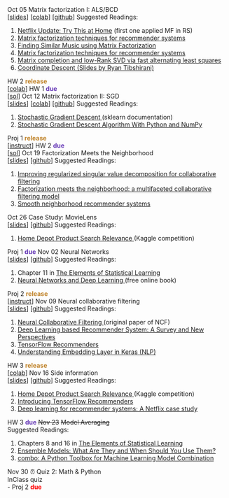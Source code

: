 

<tr>
    <td>Oct 05</td>
    <td>Matrix factorization I: ALS/BCD
      <br>
      [<a href="../_pages/STAT3009/Lec-MF/S.pdf">slides</a>]
      [<a href="https://colab.research.google.com/drive/1PJ8lTWvS2xPA3Cske38fqvsrruxR2gCU?usp=sharing">colab</a>]
      [<a href="https://github.com/statmlben/CUHK-STAT3009/blob/main/nb_mf.ipynb">github</a>]
    </td>
    <td>
      Suggested Readings:
      <ol>
        <li><a href="https://sifter.org/simon/journal/20061211.html">Netflix Update: Try This at Home</a> (first one applied MF in RS)</li>
        <li><a href="https://ieeexplore.ieee.org/stamp/stamp.jsp?arnumber=5197422">Matrix factorization techniques for recommender systems</a></li>
        <li><a href="https://www.benfrederickson.com/matrix-factorization/">Finding Similar Music using Matrix Factorization</a></li>
        <li><a href="https://ieeexplore.ieee.org/stamp/stamp.jsp?arnumber=5197422">Matrix factorization techniques for recommender systems</a></li>
        <li><a href="https://jmlr.org/papers/volume16/hastie15a/hastie15a.pdf">Matrix completion and low-Rank SVD via fast alternating least squares</a></li>
        <li><a href="https://www.stat.cmu.edu/~ryantibs/convexopt-S15/lectures/22-coord-desc.pdf">Coordinate Descent (Slides by Ryan Tibshirani)</a></li>
     </ol>
    </td>
    <td>
    HW 2 <b><font color="#c0842b">release</font></b>
    <br>
    [<a href="https://colab.research.google.com/drive/1SSsHWlJsia1CmnYl_PBMVBsvQbV_fnzf?usp=sharing">colab</a>]
    </td>
    <td>
    HW 1 <b><font color="#673ab7">due</font></b>
    <br>
    [<a href="https://colab.research.google.com/drive/1N_TkhFG1q2TF96uz_ul9LTuijwnvGr5s?usp=sharing">sol</a>]
    </td>
</tr>

<tr>
    <td>Oct 12</td>
    <td>Matrix factorization II: SGD
      <br>
      [<a href="../_pages/STAT3009/Lec-SGD/S.pdf">slides</a>]
      [<a href="https://colab.research.google.com/drive/19psY2pGjdjO2y0O1K9Eu28KdlfeuzVTO?usp=sharing">colab</a>]
      [<a href="https://github.com/statmlben/CUHK-STAT3009/blob/main/nb_SGD.ipynb">github</a>]
    </td>
    <td>
      Suggested Readings:
      <ol>
        <li><a href="https://scikit-learn.org/stable/modules/sgd.html">Stochastic Gradient Descent </a>(sklearn documentation)</li>
        <li><a href="https://realpython.com/gradient-descent-algorithm-python/">Stochastic Gradient Descent Algorithm With Python and NumPy </a></li>
      </ol></td>
    <td>
    Proj 1 <b><font color="#c0842b">release</font></b>
    <br>
    [<a href="../_pages/STAT3009/proj1/instruct/instruct.pdf">instruct</a>]
    </td>
    <td>
    HW 2 <b><font color="#673ab7">due</font></b>
    <br>
    [<a href="https://colab.research.google.com/drive/16um3OeVXPB4sDhwfJbCI3S6tbBVqdVUC?usp=sharing">sol</a>]
    </td>
</tr>


<tr>
    <td>Oct 19</td>
    <td>Factorization Meets the Neighborhood
      <br>
      [<a href="../_pages/STAT3009/Lec-MF+KNN/S.pdf">slides</a>]
      [<a href="https://github.com/statmlben/CUHK-STAT3009/blob/main/nb_mfpp.ipynb">github</a>]
    </td>
    <td>
      Suggested Readings:
      <ol>
        <li><a href="https://www.cs.uic.edu/~liub/KDD-cup-2007/proceedings/Regular-Paterek.pdf">Improving regularized singular value decomposition for collaborative filtering </a></li>
        <li><a href="https://dl.acm.org/doi/abs/10.1145/1401890.1401944">Factorization meets the neighborhood: a multifaceted collaborative filtering model </a></li>
        <li><a href="https://www.jmlr.org/papers/v20/17-629.html">Smooth neighborhood recommender systems </a></li>
      </ol></td>
    <td></td>
    <td></td>
</tr>

<tr>
    <td>Oct 26</td>
    <td>Case Study: MovieLens
      <br>
      [<a href="../_pages/STAT3009/Lec-EDA/S.pdf">slides</a>]
      [<a href="https://github.com/statmlben/CUHK-STAT3009/blob/main/nb_EDA.ipynb">github</a>]
    </td>
    <td>
      Suggested Readings:
      <ol>
        <li><a href="https://www.kaggle.com/competitions/home-depot-product-search-relevance">Home Depot Product Search Relevance </a>(Kaggle competition)</li></ol></td>
    <td>
    </td>
    <td>
    Proj 1 <b><font color="#673ab7">due</font></b>
    </td>
</tr>

<tr>
    <td>Nov 02</td>
    <td>Neural Networks
      <br>
      [<a href="../_pages/STAT3009/Lec-NN/S.pdf">slides</a>]
      [<a href="https://github.com/statmlben/CUHK-STAT3009/blob/main/nb_nn.ipynb">github</a>]
    </td>
    <td>
      Suggested Readings:
      <ol>
        <li>Chapter 11 in <a href="https://hastie.su.domains/Papers/ESLII.pdf">The Elements of Statistical Learning</a></li>
        <li><a href="http://neuralnetworksanddeeplearning.com/index.html">Neural Networks and Deep Learning </a>(free online book)</li>
      </ol>
    </td>
    <td>
    Proj 2 <b><font color="#c0842b">release</font></b>
    <br>
    [<a href="../_pages/STAT3009/proj2/instruct/instruct.pdf">instruct</a>]
    </td>
    <td></td>
    <td></td>
</tr>

<tr>
    <td>Nov 09</td>
    <td>Neural collaborative filtering
      <br>
      [<a href="../_pages/STAT3009/Lec-ncf/S.pdf">slides</a>]
      [<a href="https://github.com/statmlben/CUHK-STAT3009/blob/main/nb_ncf.ipynb">github</a>]
    </td>
    <td>
      Suggested Readings:
      <ol>
        <li><a href="https://arxiv.org/abs/1708.05031">Neural Collaborative Filtering </a>(original paper of NCF)</li>
        <li><a href="https://arxiv.org/pdf/1707.07435.pdf">Deep Learning based Recommender System: A Survey and New Perspectives </a></li>
        <li><a href="https://www.tensorflow.org/recommenders">TensorFlow Recommenders</a></li>
        <li><a href="https://medium.com/analytics-vidhya/understanding-embedding-layer-in-keras-bbe3ff1327ce">Understanding Embedding Layer in Keras (NLP) </a></li>
      </ol>
    </td>
    <td>
    HW 3 <b><font color="#c0842b">release</font></b>
    <br>
    [<a href="https://colab.research.google.com/drive/12ImcXQ8KY4G6hAa5Kq9UyLiWAZ2nVQc7?usp=sharing">colab</a>]
    </td>
    <td></td>
</tr>

<tr>
    <td>Nov 16</td>
    <td>Side information
      <br>
      [<a href="../_pages/STAT3009/Lec-side/S.pdf">slides</a>]
      [<a href="https://github.com/statmlben/CUHK-STAT3009/blob/main/nb_side.ipynb">github</a>]
    </td>
    <td>
      Suggested Readings:
      <ol>
        <li><a href="https://www.kaggle.com/competitions/home-depot-product-search-relevance">Home Depot Product Search Relevance </a>(Kaggle competition)</li>
        <li><a href="https://blog.tensorflow.org/2020/09/introducing-tensorflow-recommenders.html"> Introducing TensorFlow Recommenders </a></li>
        <li><a href="https://research.netflix.com/publication/%20Deep%20Learning%20for%20Recommender%20Systems%3A%20A%20Netflix%20Case%20Study"> Deep learning for recommender systems: A Netflix case study </a></li>
      </ol>
    </td>
    <td></td>
    <td>
    HW 3 <b><font color="#673ab7">due</font></b>
    </td>
</tr>

<tr>
    <td><del>Nov 23</del></td>
    <td><del>Model Averaging</del>
      <br>
      <!-- [<a href="https://www.dropbox.com/s/2iptwnmhw3v459x/beamerthemeNord.pdf?dl=0">slides</a>] -->
      <!-- [<a href="https://www.dropbox.com/s/g28znbig02f6oiq/beamerthemeNord.pdf?dl=0">colab</a>]
      [<a href="https://github.com/statmlben/CUHK-STAT3009/blob/main/notebook1.ipynb">github</a>] -->
    </td>
    <td>
    Suggested Readings:
      <ol>
        <li>Chapters 8 and 16 in <a href="https://hastie.su.domains/Papers/ESLII.pdf">The Elements of Statistical Learning</a></li>
        <li><a href="https://builtin.com/machine-learning/ensemble-model">Ensemble Models: What Are They and When Should You Use Them?</a></li>
        <li><a href="https://github.com/yzhao062/combo">combo: A Python Toolbox for Machine Learning Model Combination</a></li>
      </ol>
    </td>
    <td></td>
    <td></td>
</tr>

  <tr class="warning">
    <td>Nov 30</td>
    <td> ⏰ Quiz 2: Math & Python
      <br>
      <!-- [<a href="readings/python_tutorial.ipynb">kaggle competition</a>] -->
    </td>
    <td>
      <i class="fa fa-clock-o"></i> InClass quiz<br>
    </td>
    <td></td>
    <td></td>
  </tr>

  <tr class="warning">
    <td>-</td>
    <td></td>
    <td></td>
    <td></td>
    <td>
      Proj 2 <b><font color="red">due</font></b>
      <!-- [<a href="project/project-report-instructions-2022.pdf">instructions</a>] -->
    </td>
  </tr>
<html>